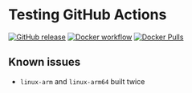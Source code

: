 # Testing GitHub Actions

[![GitHub release](https://img.shields.io/github/release/peterhirn/testing-actions.svg?logo=github&style=flat-square)](https://github.com/peterhirn/testing-actions/releases/latest)
[![Docker workflow](https://img.shields.io/github/workflow/status/peterhirn/testing-actions/docker?label=docker%20action&logo=github&style=flat-square)](https://github.com/peterhirn/testing-actions/actions?workflow=docker)
[![Docker Pulls](https://img.shields.io/docker/pulls/peter87623/tmp.svg?logo=docker&style=flat-square)](https://hub.docker.com/r/peter87623/tmp)

## Known issues

- `linux-arm` and `linux-arm64` built twice
